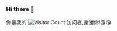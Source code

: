 ### Hi there 👋

<!--
**cuifengcn/cuifengcn** is a ✨ _special_ ✨ repository because its `README.md` (this file) appears on your GitHub profile.

Here are some ideas to get you started:

- 🔭 I’m currently working on ...
- 🌱 I’m currently learning ...
- 👯 I’m looking to collaborate on ...
- 🤔 I’m looking for help with ...
- 💬 Ask me about ...
- 📫 How to reach me: ...
- 😄 Pronouns: ...
- ⚡ Fun fact: ...
-->
你是我的
![Visitor Count](https://profile-counter.glitch.me/2289182718/count.svg)
访问者,谢谢你!😘😘
